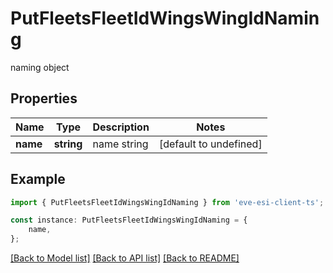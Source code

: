 # PutFleetsFleetIdWingsWingIdNaming

naming object

## Properties

Name | Type | Description | Notes
------------ | ------------- | ------------- | -------------
**name** | **string** | name string | [default to undefined]

## Example

```typescript
import { PutFleetsFleetIdWingsWingIdNaming } from 'eve-esi-client-ts';

const instance: PutFleetsFleetIdWingsWingIdNaming = {
    name,
};
```

[[Back to Model list]](../README.md#documentation-for-models) [[Back to API list]](../README.md#documentation-for-api-endpoints) [[Back to README]](../README.md)
